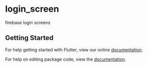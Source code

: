 # login_screen

firebase login screens

## Getting Started

For help getting started with Flutter, view our online [documentation](https://flutter.io/).

For help on editing package code, view the [documentation](https://flutter.io/developing-packages/).
